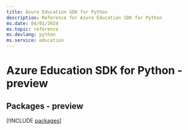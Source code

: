 ```yaml
---
title: Azure Education SDK for Python
description: Reference for Azure Education SDK for Python
ms.date: 04/01/2024
ms.topic: reference
ms.devlang: python
ms.service: education
---
```

# Azure Education SDK for Python - preview
## Packages - preview
[!INCLUDE [packages](education-index.md)]